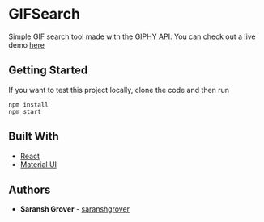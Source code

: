 # GIFSearch

Simple GIF search tool made with the [GIPHY API](https://developers.giphy.com/). You can check out a live demo [here](https://jovial-agnesi-443f18.netlify.com/)

## Getting Started

If you want to test this project locally, clone the code and then run 
```
npm install
npm start
```

## Built With

* [React](https://www.reactjs.org) 
* [Material UI](https://www.material-ui.com) 


## Authors

* **Saransh Grover** - [saranshgrover](https://saranshgrover.com)


